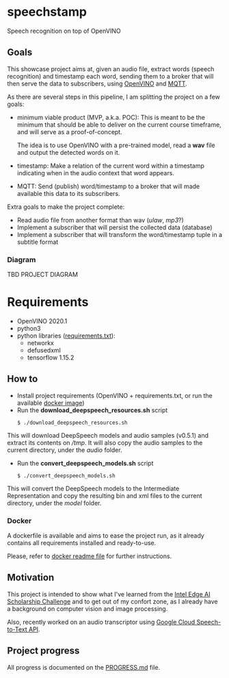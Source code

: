 # speechstamp
Speech recognition on top of OpenVINO

## Goals
This showcase project aims at, given an audio file, extract words (speech
recognition) and timestamp each word, sending them to a broker that will then
serve the data to subscribers, using [OpenVINO](https://software.intel.com/en-us/openvino-toolkit)
and [MQTT](https://mqtt.org/).

As there are several steps in this pipeline, I am splitting the project on a
few goals:

- minimum viable product (MVP, a.k.a. POC):
    This is meant to be the minimum that should be able to deliver on the
    current course timeframe, and will serve as a proof-of-concept.

    The idea is to use OpenVINO with a pre-trained model, read a **wav** file
    and output the detected words on it.
- timestamp:
    Make a relation of the current word within a timestamp indicating when in
    the audio context that word appears.
- MQTT:
    Send (publish) word/timestamp to a broker that will made available this
    data to its subscribers.

Extra goals to make the project complete:

- Read audio file from another format than wav (*ulaw*, *mp3*?)
- Implement a subscriber that will persist the collected data (database)
- Implement a subscriber that will transform the word/timestamp tuple in a
  subtitle format

### Diagram
TBD PROJECT DIAGRAM

# Requirements
* OpenVINO 2020.1
* python3
* python libraries ([requirements.txt](requirements.txt)):
    * networkx
    * defusedxml
    * tensorflow 1.15.2

## How to
- Install project requirements (OpenVINO + requirements.txt, or run the available [docker image](#docker))
- Run the **download_deepspeech_resources.sh** script
    ```
    $ ./download_deepspeech_resources.sh
    ```
This will download DeepSpeech models and audio samples (v0.5.1) and extract its contents on */tmp*. It will also copy the audio samples to the current directory, under the *audio* folder.

- Run the **convert_deepspeech_models.sh** script
    ```
    $ ./convert_deepspeech_models.sh
    ```
This will convert the DeepSpeech models to the Intermediate Representation and copy the resulting bin and xml files to the current directory, under the *model* folder.

### Docker
A dockerfile is available and aims to ease the project run, as it already
contains all requirements installed and ready-to-use.

Please, refer to [docker readme file](docker/README.md) for further
instructions.

## Motivation
This project is intended to show what I've learned from the [Intel Edge AI
Scholarship Challenge](https://sites.google.com/udacity.com/intel-edge-ai-scholarship/home)
and to get out of my confort zone, as I already have a background on computer
vision and image processing.

Also, recently worked on an audio transcriptor using [Google Cloud
Speech-to-Text API](https://cloud.google.com/speech-to-text).

## Project progress
All progress is documented on the [PROGRESS.md](PROGRESS.md) file.
